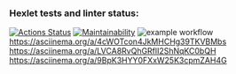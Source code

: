 ### Hexlet tests and linter status:
[![Actions Status](https://github.com/AndreyGrigorev/frontend-project-lvl1/workflows/hexlet-check/badge.svg)](https://github.com/AndreyGrigorev/frontend-project-lvl1/actions)
[![Maintainability](https://api.codeclimate.com/v1/badges/a99a88d28ad37a79dbf6/maintainability)](https://codeclimate.com/github/codeclimate/codeclimate/maintainability)
![example workflow](https://github.com/AndreyGrigorev/frontend-project-lvl1/actions/workflows/make-lint.yml/badge.svg?event=push)
https://asciinema.org/a/4cWOTcon4JkMHCHg39TKVBMbs
https://asciinema.org/a/LVCA8RvQhGRflI2ShNqKC0bQH
https://asciinema.org/a/9BpK3HYY0FXxW25K3cpmZAH4G